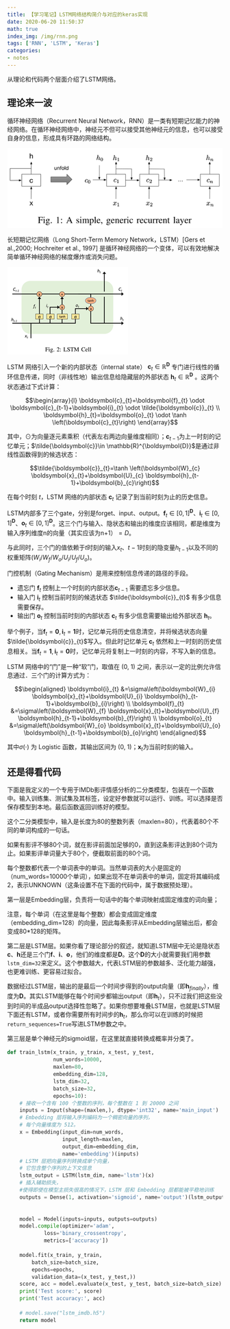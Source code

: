 ```yaml
---
title: 【学习笔记】LSTM网络结构简介与对应的keras实现
date: 2020-06-20 11:50:37
math: true
index_img: /img/rnn.png
tags: ['RNN', 'LSTM', 'Keras']
categories: 
- notes
---
```

从理论和代码两个层面介绍了LSTM网络。
<!--more--->

## 理论来一波

循环神经网络（Recurrent Neural Network，RNN）是一类有短期记忆能力的神经网络。在循环神经网络中，神经元不但可以接受其他神经元的信息，也可以接受自身的信息，形成具有环路的网络结构。

![](【学习笔记】LSTM网络结构简介与对应的keras实现/2020-06-20-11-51-21.png)

长短期记忆网络（Long Short-Term Memory Network，LSTM）[Gers et al.,2000; Hochreiter et al., 1997] 是循环神经网络的一个变体，可以有效地解决简单循环神经网络的梯度爆炸或消失问题。

![](【学习笔记】LSTM网络结构简介与对应的keras实现/2020-06-20-11-51-13.png)

LSTM 网络引入一个新的内部状态（internal state） $\boldsymbol{c}_{t}\in \mathbb{R}^{\boldsymbol{D}}$ 专门进行线性的循环信息传递，同时（非线性地）输出信息给隐藏层的外部状态 $\boldsymbol{h}_{t}\in \mathbb{R}^{\boldsymbol{D}}$ 。这两个状态通过下式计算：

$$\begin{array}{l}
\boldsymbol{c}_{t}=\boldsymbol{f}_{t} \odot \boldsymbol{c}_{t-1}+\boldsymbol{i}_{t} \odot \tilde{\boldsymbol{c}}_{t} \\
\boldsymbol{h}_{t}=\boldsymbol{o}_{t} \odot \tanh \left(\boldsymbol{c}_{t}\right)
\end{array}$$

其中，$\odot$为向量逐元素乘积（代表左右两边向量维度相同）；$\boldsymbol{c}_{t-1}$为上一时刻的记忆单元；$\tilde{\boldsymbol{c}}\in \mathbb{R}^{\boldsymbol{D}}$是通过非线性函数得到的候选状态：

$$\tilde{\boldsymbol{c}}_{t}=\tanh \left(\boldsymbol{W}_{c} \boldsymbol{x}_{t}+\boldsymbol{U}_{c} \boldsymbol{h}_{t-1}+\boldsymbol{b}_{c}\right)$$

在每个时刻 $t$，LSTM 网络的内部状态 $\boldsymbol{c}_{t}$ 记录了到当前时刻为止的历史信息。

LSTM内部多了三个gate，分别是forget、input、output。$\boldsymbol{f}_{t}\in [0,1]^{\boldsymbol{D}}$、$\boldsymbol{i}_{t}\in [0,1]^{\boldsymbol{D}}$、$\boldsymbol{o}_{t}\in [0,1]^{\boldsymbol{D}}$。这三个门与输入、隐状态和输出的维度应该相同，都是维度为输入序列维度n的向量（其实应该为n+1）$=D$。

与此同时，三个门的值依赖于$t$时刻的输入$x_t$、$t-1$时刻的隐变量$h_{t-1}$以及不同的权重矩阵($W_i$/$W_f$/$W_o$/$U_i$/$U_f$/$U_o$)。

门控机制（Gating Mechanism）是用来控制信息传递的路径的手段。

* 遗忘门 $\boldsymbol{f}_{t}$ 控制上一个时刻的内部状态$\boldsymbol{c}_{t-1}$ 需要遗忘多少信息。
* 输入门 $\boldsymbol{i}_{t}$ 控制当前时刻的候选状态 ̃$\tilde{\boldsymbol{c}}_{t}$ 有多少信息需要保存。
* 输出门 $\boldsymbol{o}_{t}$ 控制当前时刻的内部状态 $\boldsymbol{c}_{t}$ 有多少信息需要输出给外部状态 $\boldsymbol{h}_{t}$。

举个例子，当$\boldsymbol{f}_{t}=\mathbf{0}, \boldsymbol{i}_{t}=\mathbf{1}$时，记忆单元将历史信息清空，并将候选状态向量$\tilde{\boldsymbol{c}}_{t}$写入。但此时记忆单元 $\boldsymbol{c}_{t}$ 依然和上一时刻的历史信息相关。当$\boldsymbol{f}_{t}=\mathbf{1}, \boldsymbol{i}_{t}=\mathbf{0}$时，记忆单元将复制上一时刻的内容，不写入新的信息。

LSTM 网络中的“门”是一种“软”门，取值在 (0, 1) 之间，表示以一定的比例允许信息通过．三个门的计算方式为：

$$\begin{aligned}
\boldsymbol{i}_{t} &=\sigma\left(\boldsymbol{W}_{i} \boldsymbol{x}_{t}+\boldsymbol{U}_{i} \boldsymbol{h}_{t-1}+\boldsymbol{b}_{i}\right) \\
\boldsymbol{f}_{t} &=\sigma\left(\boldsymbol{W}_{f} \boldsymbol{x}_{t}+\boldsymbol{U}_{f} \boldsymbol{h}_{t-1}+\boldsymbol{b}_{f}\right) \\
\boldsymbol{o}_{t} &=\sigma\left(\boldsymbol{W}_{o} \boldsymbol{x}_{t}+\boldsymbol{U}_{o} \boldsymbol{h}_{t-1}+\boldsymbol{b}_{o}\right)
\end{aligned}$$

其中$\sigma(\cdot)$ 为 Logistic 函数，其输出区间为 (0, 1)；$\boldsymbol{x}_{t}$为当前时刻的输入。

## 还是得看代码

下面是我定义的一个专用于IMDb影评情感分析的二分类模型，包装在一个函数中。输入训练集、测试集及其标签，设定好参数就可以运行、训练。可以选择是否保存模型到本地。最后函数返回训练好的模型。

这个二分类模型中，输入是长度为80的整数列表（maxlen=80），代表着80个不同的单词构成的一句话。

如果有影评不够80个词，就在影评前面加足够的0，直到这条影评达到80个词为止。如果影评单词量大于80个，便截取前面的80个词。

每个整数都代表一个单词表中的单词。当然单词表的大小是固定的（num_words=10000个单词），如果出现不在单词表中的单词，固定将其编码成2，表示UNKNOWN（这条设置不在下面的代码中，属于数据预处理）。

第一层是Embedding层，负责将一句话中的每个单词映射成固定维度的词向量；

注意，每个单词（在这里是每个整数）都会变成固定维度（embedding_dim=128）的向量，因此每条影评从Embedding层输出后，都会变成80*128的矩阵。

第二层是LSTM层。如果你看了理论部分的叙述，就知道LSTM层中无论是隐状态$\boldsymbol{c}$、$\boldsymbol{h}$还是三个门$\boldsymbol{f}$、$\boldsymbol{i}$、$\boldsymbol{o}$，他们的维度都是$\boldsymbol{D}$。这个$\boldsymbol{D}$的大小就需要我们用参数`lstm_dim=32`来定义。这个参数越大，代表LSTM层的参数越多、泛化能力越强，也更难训练、更容易过拟合。

数据经过LSTM层，输出的是最后一个时间步得到的output向量（即$\boldsymbol{h}_{finally}$），维度为$\boldsymbol{D}$。其实LSTM能够在每个时间步都输出output（即$\boldsymbol{h}_{t}$），只不过我们把这些没到时间的半成品output选择性忽略了。如果你想要堆叠LSTM层，也就是LSTM层下面还有LSTM，或者你需要所有时间步的$\boldsymbol{h}_{t}$，那么你可以在训练的时候把`return_sequences=True`写进LSTM参数之中。


第三层是单个神经元的sigmoid层，在这里就直接转换成概率并分类了。

```python
def train_lstm(x_train, y_train, x_test, y_test, 
               num_words=10000, 
               maxlen=80, 
               embedding_dim=128, 
               lstm_dim=32, 
               batch_size=32, 
               epochs=10):
    # 接收一个含有 100 个整数的序列，每个整数在 1 到 20000 之间
    inputs = Input(shape=(maxlen,), dtype='int32', name='main_input')
    # Embedding 层将输入序列编码为一个稠密向量的序列，
    # 每个向量维度为 512。
    x = Embedding(input_dim=num_words, 
                  input_length=maxlen, 
                  output_dim=embedding_dim, 
                  name='embedding')(inputs)
    # LSTM 层把向量序列转换成单个向量，
    # 它包含整个序列的上下文信息
    lstm_output = LSTM(lstm_dim, name='lstm')(x)
    # 插入辅助损失，
    #使得即使在模型主损失很高的情况下，LSTM 层和 Embedding 层都能被平稳地训练
    outputs = Dense(1, activation='sigmoid', name='output')(lstm_output)


    model = Model(inputs=inputs, outputs=outputs)
    model.compile(optimizer='adam',
            loss='binary_crossentropy',
            metrics=['accuracy'])

    model.fit(x_train, y_train,
        batch_size=batch_size,
        epochs=epochs,
        validation_data=(x_test, y_test,))
    score, acc = model.evaluate(x_test, y_test, batch_size=batch_size)
    print('Test score:', score)
    print('Test accuracy:', acc)

    # model.save("lstm_imdb.h5")
    return model
```